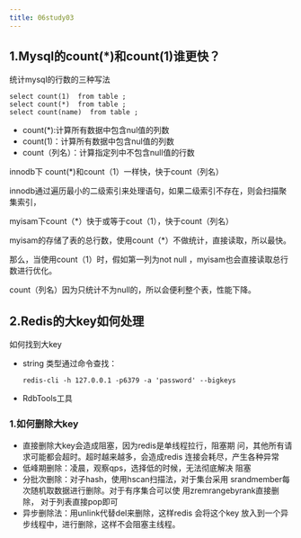 ```yaml
---
title: 06study03
--- 
```


## 1.Mysql的count(*)和count(1)谁更快？

统计mysql的行数的三种写法

```
select count(1)  from table ;
select count(*)  from table ;
select count(name)  from table ;
```

- count(*):计算所有数据中包含nul值的列数
- count(1)：计算所有数据中包含nul值的列数
- count（列名）：计算指定列中不包含null值的行数

innodb下 count(*)和count（1）一样快，快于count（列名）

innodb通过遍历最小的二级索引来处理语句，如果二级索引不存在，则会扫描聚集索引，



myisam下count（*）快于或等于cout（1），快于count（列名）

myisam的存储了表的总行数，使用count（*）不做统计，直接读取，所以最快。

那么，当使用count（1）时，假如第一列为not null ，myisam也会直接读取总行数进行优化。



count（列名）因为只统计不为null的，所以会便利整个表，性能下降。

## 2.Redis的大key如何处理

如何找到大key

- string 类型通过命令查找：

  `redis-cli -h 127.0.0.1 -p6379 -a 'password' --bigkeys`

- RdbTools工具

### 1.如何删除大key

- 直接删除大key会造成阻塞，因为redis是单线程拉行，阻塞期
  问，其他所有请求可能都会超时。超时越来越多，会造成redis
  连接会耗尽，产生各种异常
- 低峰期删除：凌晨，观察qps，选择低的时候，无法彻底解决
  阻塞
- 分批次删除：对子hash，使用hscan扫描法，对于集台采用
  srandmember每次随机取数据进行删除。对于有序集合可以使
  用zremrangebyrank直接删除，
  对于列表直接pop即可
- 异步删除法：用unlink代替del来删除，这样redis 会将这个key
  放入到一个异步线程中，进行删除，这样不会阻塞主线程。



